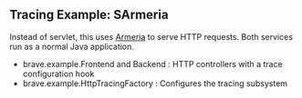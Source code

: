 ## Tracing Example: SArmeria

Instead of servlet, this uses [Armeria](https://armeria.dev/) to serve HTTP
requests. Both services run as a normal Java application.

*   brave.example.Frontend and Backend : HTTP controllers with a trace configuration hook
*   brave.example.HttpTracingFactory : Configures the tracing subsystem

